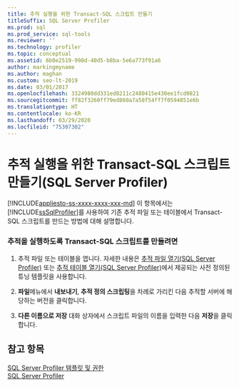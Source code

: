 ```yaml
---
title: 추적 실행을 위한 Transact-SQL 스크립트 만들기
titleSuffix: SQL Server Profiler
ms.prod: sql
ms.prod_service: sql-tools
ms.reviewer: ''
ms.technology: profiler
ms.topic: conceptual
ms.assetid: 6b0e2519-998d-40d5-b8ba-5e6a773f91a6
author: markingmyname
ms.author: maghan
ms.custom: seo-lt-2019
ms.date: 03/01/2017
ms.openlocfilehash: 3324980dd331ed8211c2480415e430ee1fcd0821
ms.sourcegitcommit: ff82f3260ff79ed860a7a58f54ff7f0594851e6b
ms.translationtype: HT
ms.contentlocale: ko-KR
ms.lasthandoff: 03/29/2020
ms.locfileid: "75307302"
---
```

# <a name="create-a-transact-sql-script-for-running-a-trace-sql-server-profiler"></a>추적 실행을 위한 Transact-SQL 스크립트 만들기(SQL Server Profiler)
[!INCLUDE[appliesto-ss-xxxx-xxxx-xxx-md](../../includes/appliesto-ss-xxxx-xxxx-xxx-md.md)]
  이 항목에서는 [!INCLUDE[ssSqlProfiler](../../includes/sssqlprofiler-md.md)]를 사용하여 기존 추적 파일 또는 테이블에서 Transact-SQL 스크립트를 만드는 방법에 대해 설명합니다.  
  
### <a name="to-create-a-transact-sql-script-to-run-a-trace"></a>추적을 실행하도록 Transact-SQL 스크립트를 만들려면  
  
1.  추적 파일 또는 테이블을 엽니다. 자세한 내용은 [추적 파일 열기&#40;SQL Server Profiler&#41;](../../tools/sql-server-profiler/open-a-trace-file-sql-server-profiler.md) 또는 [추적 테이블 열기&#40;SQL Server Profiler&#41;](../../tools/sql-server-profiler/open-a-trace-table-sql-server-profiler.md)에서 제공되는 사전 정의된 튜닝 템플릿을 사용합니다.  
  
2.  **파일**메뉴에서 **내보내기**, **추적 정의 스크립팅**을 차례로 가리킨 다음 추적할 서버에 해당하는 버전을 클릭합니다.  
  
3.  **다른 이름으로 저장** 대화 상자에서 스크립트 파일의 이름을 입력한 다음 **저장**을 클릭합니다.  
  
## <a name="see-also"></a>참고 항목  
 [SQL Server Profiler 템플릿 및 권한](../../tools/sql-server-profiler/sql-server-profiler-templates-and-permissions.md)   
 [SQL Server Profiler](../../tools/sql-server-profiler/sql-server-profiler.md)  
  
  
